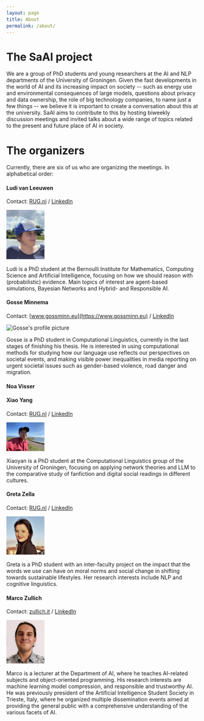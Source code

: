 ```yaml
---
layout: page
title: About
permalink: /about/
---
```


# The SaAI project

We are a group of PhD students and young researchers at the AI and NLP departments of the University of Groningen. 
Given the fast developments in the world of AI and its increasing impact on society -- such as energy use and environmental consequences of large models, questions about privacy and data ownership, the role of big technology companies, to name just a few things -- we believe it is important to create a conversation about this at the university. SaAI aims to contribute to this by hosting biweekly discussion meetings and invited talks about a wide range of topics related to the present and future place of AI in society. 

# The organizers

Currently, there are six of us who are organizing the meetings. In alphabetical order:

#### Ludi van Leeuwen
Contact: [RUG.nl](https://www.rug.nl/staff/l.s.van.leeuwen/) / [LinkedIn](https://www.linkedin.com/in/ludi-van-leeuwen-485967172/)

<img src="/img/ludi-profile.jpg" alt="Ludi's profile picture" width=100px />

Ludi is a PhD student at the Bernoulli Institute for Mathematics, Computing Science and Artificial Intelligence, focusing on how we should reason with (probabilistic) evidence. Main topics of interest are agent-based simulations, Bayesian Networks and Hybrid- and Responsible AI.


#### Gosse Minnema
Contact: [www.gossminn.eu](https://www.gossminn.eu) / [LinkedIn](https://www.linkedin.com/in/gosseminnema/)

<img src="https://www.gossminn.eu/img/linkedin_profile.jpeg" alt="Gosse's profile picture" width=100px />

Gosse is a PhD student in Computational Linguistics, currently in the last stages of finishing his thesis. He is interested in using computational methods for studying how our language use reflects our perspectives on societal events, and making visible power inequalities in media reporting on urgent societal issues such as gender-based violence, road danger and migration.

#### Noa Visser


#### Xiao Yang

Contact: [RUG.nl](https://www.rug.nl/staff/xiaoyan.yang/) / [LinkedIn](https://www.linkedin.com/in/xiaoyan-%E6%99%93%E7%87%95-yang-%E6%9D%A8-37678917b/)

<img src="/img/xiaoyan-profile.jpg" alt="Xiaoyan's profile picture" width=100px />

Xiaoyan is a PhD student at the Computational Linguistics group of the University of Groningen, focusing on applying network theories and LLM to the comparative study of fanfiction and digital social readings in different cultures. 



#### Greta Zella
Contact: [RUG.nl](https://www.rug.nl/staff/g.zella/) / [LinkedIn](https://www.linkedin.com/in/greta-zella-0a71aa1b5/)

<img src="/img/greta-profile.jpg" alt="Greta's profile picture" width=100px />

Greta is a PhD student with an inter-faculty project on the impact that the words we use can have on moral norms and social change in shifting towards sustainable lifestyles. Her research interests include NLP and cognitive linguistics.


#### Marco Zullich
Contact: [zullich.it](https://zullich.it/) / [LinkedIn](https://www.linkedin.com/in/marco-zullich-00559660/)

<img src="/img/marco-profile.png" alt="Marco's profile picture" width=100px />

Marco is a lecturer at the Department of AI, where he teaches AI-related subjects and object-oriented programming. His research interests are machine learning model compression, and responsible and trustworthy AI. He was previously president of the Artificial Intelligence Student Society in Trieste, Italy, where he organized multiple dissemination events aimed at providing the general public with a comprehensive understanding of the various facets of AI.

